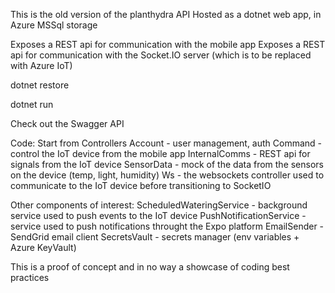 This is the old version of the planthydra API
Hosted as a dotnet web app, in Azure
MSSql storage

Exposes a REST api for communication with the mobile app
Exposes a REST api for communication with the Socket.IO server (which is to be replaced with Azure IoT)

dotnet restore

dotnet run

Check out the Swagger API

Code: 
Start from Controllers
    Account - user management, auth
    Command - control the IoT device from the mobile app 
    InternalComms - REST api for signals from the IoT device
    SensorData - mock of the data from the sensors on the device (temp, light, humidity)
    Ws - the websockets controller used to communicate to the IoT device before transitioning to SocketIO

Other components of interest:
ScheduledWateringService - background service used to push events to the IoT device
PushNotificationService - service used to push notifications throught the Expo platform
EmailSender - SendGrid email client
SecretsVault - secrets manager (env variables + Azure KeyVault)


This is a proof of concept and in no way a showcase of coding best practices